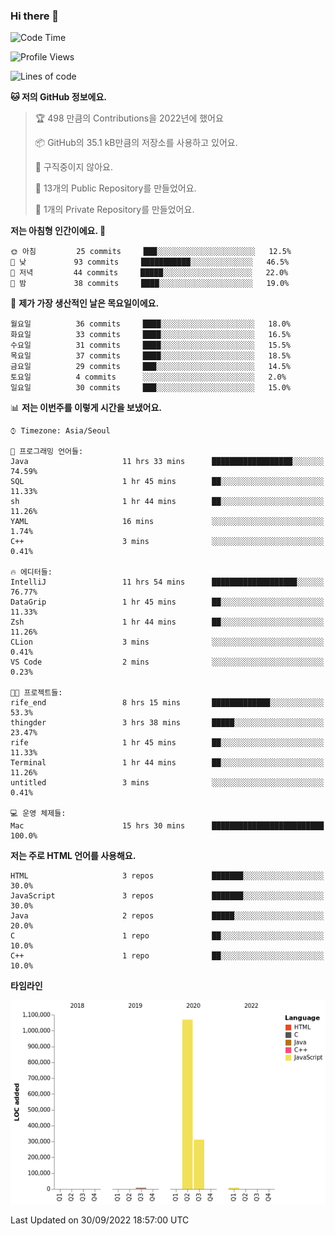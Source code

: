 ### Hi there 👋

<!--
**otm0937/otm0937** is a ✨ _special_ ✨ repository because its `README.md` (this file) appears on your GitHub profile.

Here are some ideas to get you started:

- 🔭 I’m currently working on ...
- 🌱 I’m currently learning ...
- 👯 I’m looking to collaborate on ...
- 🤔 I’m looking for help with ...
- 💬 Ask me about ...
- 📫 How to reach me: ...
- 😄 Pronouns: ...
- ⚡ Fun fact: ...
-->

  <!--START_SECTION:waka-->
![Code Time](http://img.shields.io/badge/Code%20Time-426%20hrs%2011%20mins-blue)

![Profile Views](http://img.shields.io/badge/Profile%20Views-0-blue)

![Lines of code](https://img.shields.io/badge/%EC%A0%80%EB%8A%94%20%EC%97%AC%ED%83%9C%EA%B9%8C%EC%A7%80%20-1%20Million%20%EC%A4%84%EC%9D%98%20%EC%BD%94%EB%93%9C%EB%A5%BC%20%EC%9E%91%EC%84%B1%ED%96%88%EC%96%B4%EC%9A%94.-blue)

**🐱 저의 GitHub 정보에요.** 

> 🏆 498 만큼의 Contributions을 2022년에 했어요
 > 
> 📦 GitHub의 35.1 kB만큼의 저장소를 사용하고 있어요. 
 > 
> 🚫 구직중이지 않아요.
 > 
> 📜 13개의 Public Repository를 만들었어요. 
 > 
> 🔑 1개의 Private Repository를 만들었어요. 
 > 
**저는 아침형 인간이에요. 🐤** 

```text
🌞 아침         25 commits     ███░░░░░░░░░░░░░░░░░░░░░░   12.5% 
🌆 낮　         93 commits     ███████████░░░░░░░░░░░░░░   46.5% 
🌃 저녁         44 commits     █████░░░░░░░░░░░░░░░░░░░░   22.0% 
🌙 밤　         38 commits     ████░░░░░░░░░░░░░░░░░░░░░   19.0%

```
📅 **제가 가장 생산적인 날은 목요일이에요.** 

```text
월요일          36 commits     ████░░░░░░░░░░░░░░░░░░░░░   18.0% 
화요일          33 commits     ████░░░░░░░░░░░░░░░░░░░░░   16.5% 
수요일          31 commits     ████░░░░░░░░░░░░░░░░░░░░░   15.5% 
목요일          37 commits     ████░░░░░░░░░░░░░░░░░░░░░   18.5% 
금요일          29 commits     ███░░░░░░░░░░░░░░░░░░░░░░   14.5% 
토요일          4 commits      ░░░░░░░░░░░░░░░░░░░░░░░░░   2.0% 
일요일          30 commits     ███░░░░░░░░░░░░░░░░░░░░░░   15.0%

```


📊 **저는 이번주를 이렇게 시간을 보냈어요.** 

```text
⌚︎ Timezone: Asia/Seoul

💬 프로그래밍 언어들: 
Java                     11 hrs 33 mins      ██████████████████░░░░░░░   74.59% 
SQL                      1 hr 45 mins        ██░░░░░░░░░░░░░░░░░░░░░░░   11.33% 
sh                       1 hr 44 mins        ██░░░░░░░░░░░░░░░░░░░░░░░   11.26% 
YAML                     16 mins             ░░░░░░░░░░░░░░░░░░░░░░░░░   1.74% 
C++                      3 mins              ░░░░░░░░░░░░░░░░░░░░░░░░░   0.41%

🔥 에디터들: 
IntelliJ                 11 hrs 54 mins      ███████████████████░░░░░░   76.77% 
DataGrip                 1 hr 45 mins        ██░░░░░░░░░░░░░░░░░░░░░░░   11.33% 
Zsh                      1 hr 44 mins        ██░░░░░░░░░░░░░░░░░░░░░░░   11.26% 
CLion                    3 mins              ░░░░░░░░░░░░░░░░░░░░░░░░░   0.41% 
VS Code                  2 mins              ░░░░░░░░░░░░░░░░░░░░░░░░░   0.23%

🐱‍💻 프로젝트들: 
rife_end                 8 hrs 15 mins       █████████████░░░░░░░░░░░░   53.3% 
thingder                 3 hrs 38 mins       █████░░░░░░░░░░░░░░░░░░░░   23.47% 
rife                     1 hr 45 mins        ██░░░░░░░░░░░░░░░░░░░░░░░   11.33% 
Terminal                 1 hr 44 mins        ██░░░░░░░░░░░░░░░░░░░░░░░   11.26% 
untitled                 3 mins              ░░░░░░░░░░░░░░░░░░░░░░░░░   0.41%

💻 운영 체제들: 
Mac                      15 hrs 30 mins      █████████████████████████   100.0%

```

**저는 주로 HTML 언어를 사용해요.** 

```text
HTML                     3 repos             ███████░░░░░░░░░░░░░░░░░░   30.0% 
JavaScript               3 repos             ███████░░░░░░░░░░░░░░░░░░   30.0% 
Java                     2 repos             █████░░░░░░░░░░░░░░░░░░░░   20.0% 
C                        1 repo              ██░░░░░░░░░░░░░░░░░░░░░░░   10.0% 
C++                      1 repo              ██░░░░░░░░░░░░░░░░░░░░░░░   10.0%

```


**타임라인**

![Chart not found](https://raw.githubusercontent.com/otm0937/otm0937/main/charts/bar_graph.png) 


 Last Updated on 30/09/2022 18:57:00 UTC
<!--END_SECTION:waka-->
